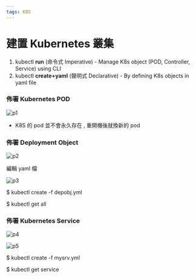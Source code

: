 ```yaml
---
tags: K8S
---
```


# **建置 Kubernetes 叢集**

1. kubectl **run** (命令式 Imperative) - Manage K8s object (POD, Controller, Service) using CLI  
2. kubectl **create+yaml** (聲明式 Declarative) - By defining K8s objects in yaml file  

### 佈署 Kubernetes POD

![p1](https://i.imgur.com/PqqYDVY.png)

* K8S 的 pod 並不會永久存在 , 重開機後就換新的 pod

### 佈署 Deployment Object

![p2](https://i.imgur.com/rC5KUgk.png)

編輯 yaml 檔

![p3](https://i.imgur.com/2oX37Uq.png)

$ kubectl create -f depobj.yml

$ kubectl get all

### 佈署 Kubernetes Service

![p4](https://i.imgur.com/qcfOSM4.png)

![p5](https://i.imgur.com/4gojpuB.png)

$ kubectl create -f mysrv.yml

$ kubectl get service










